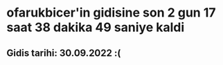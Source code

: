 # ofarukbicer'in gidisine son 2 gun 17 saat 38 dakika 49 saniye kaldi

## Gidis tarihi: 30.09.2022 :(